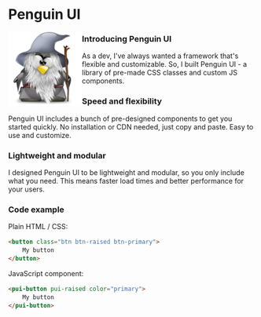 # Penguin UI

<img src="./assets/img/pengalf.png" width="150" style="float:left" />

### Introducing Penguin UI
As a dev, I've always wanted a framework that's flexible and customizable.
So, I built Penguin UI - a library of pre-made CSS classes and custom JS components.

### Speed and flexibility
Penguin UI includes a bunch of pre-designed components to get you started quickly.
No installation or CDN needed, just copy and paste. Easy to use and customize.

### Lightweight and modular
I designed Penguin UI to be lightweight and modular, so you only include what you need.
This means faster load times and better performance for your users.

### Code example

Plain HTML / CSS:
```html
<button class="btn btn-raised btn-primary">
    My button
</button>
```

JavaScript component:
```html
<pui-button pui-raised color="primary">
    My button
</pui-button>
```
